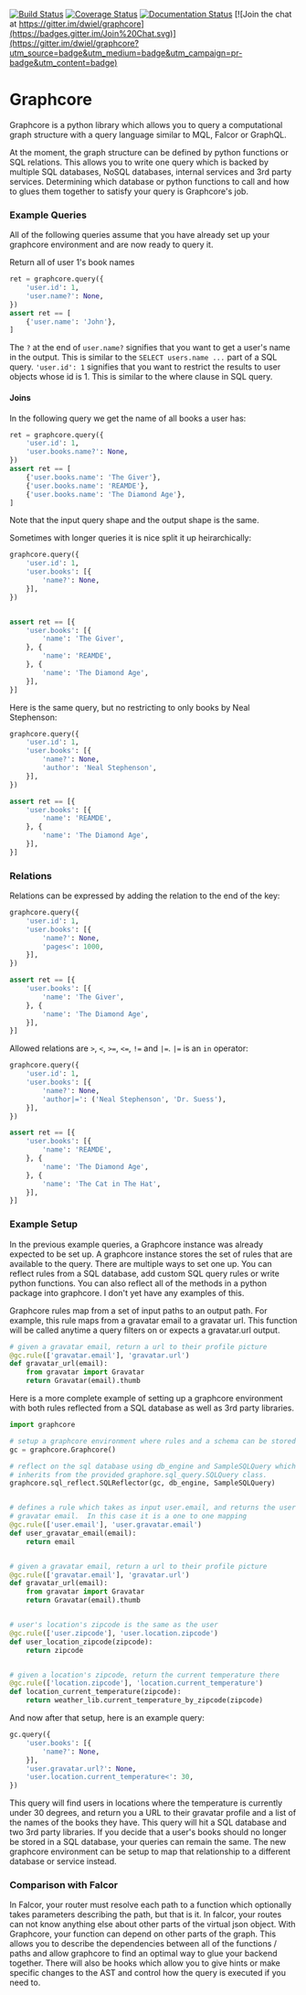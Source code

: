 [![Build Status](https://travis-ci.org/dwiel/graphcore.svg?branch=master)](https://travis-ci.org/dwiel/graphcore) [![Coverage Status](https://coveralls.io/repos/dwiel/graphcore/badge.svg?branch=master&service=github)](https://coveralls.io/github/dwiel/graphcore?branch=master) [![Documentation Status](https://readthedocs.org/projects/graphcore/badge/?version=latest)](http://graphcore.readthedocs.org/en/latest/?badge=latest) [![Join the chat at https://gitter.im/dwiel/graphcore](https://badges.gitter.im/Join%20Chat.svg)](https://gitter.im/dwiel/graphcore?utm_source=badge&utm_medium=badge&utm_campaign=pr-badge&utm_content=badge)

# Graphcore

Graphcore is a python library which allows you to query a computational graph
structure with a query language similar to MQL, Falcor or GraphQL.

At the moment, the graph structure can be defined by python functions or SQL
relations.  This allows you to write one query which is backed by multiple SQL
databases, NoSQL databases, internal services and 3rd party services.
Determining which database or python functions to call and how to glues them
together to satisfy your query is Graphcore's job.

### Example Queries

All of the following queries assume that you have already set up your graphcore
environment and are now ready to query it.

Return all of user 1's book names

```python
ret = graphcore.query({
    'user.id': 1,
    'user.name?': None,
})
assert ret == [
    {'user.name': 'John'},
]
```

The `?` at the end of `user.name?` signifies that you want to get a user's name
in the output.  This is similar to the `SELECT users.name ...` part of a SQL
query.  `'user.id': 1` signifies that you want to restrict the results to user
objects whose id is 1.  This is similar to the where clause in SQL query.

#### Joins

In the following query we get the name of all books a user has:

```python
ret = graphcore.query({
    'user.id': 1,
    'user.books.name?': None,
})
assert ret == [
    {'user.books.name': 'The Giver'},
    {'user.books.name': 'REAMDE'},
    {'user.books.name': 'The Diamond Age'},
]
```

Note that the input query shape and the output shape is the same.

Sometimes with longer queries it is nice split it up heirarchically:

```python
graphcore.query({
    'user.id': 1,
    'user.books': [{
        'name?': None,
    }],
})


assert ret == [{
    'user.books': [{
        'name': 'The Giver',
    }, {
        'name': 'REAMDE',
    }, {
        'name': 'The Diamond Age',
    }],
}]
```

Here is the same query, but no restricting to only books by Neal Stephenson:

```python
graphcore.query({
    'user.id': 1,
    'user.books': [{
        'name?': None,
        'author': 'Neal Stephenson',
    }],
})

assert ret == [{
    'user.books': [{
        'name': 'REAMDE',
    }, {
        'name': 'The Diamond Age',
    }],
}]
```

### Relations

Relations can be expressed by adding the relation to the end of the key:

```python
graphcore.query({
    'user.id': 1,
    'user.books': [{
        'name?': None,
        'pages<': 1000,
    }],
})

assert ret == [{
    'user.books': [{
        'name': 'The Giver',
    }, {
        'name': 'The Diamond Age',
    }],
}]
```

Allowed relations are `>`, `<`, `>=`, `<=`, `!=` and `|=`.  `|=` is an `in`
operator:

```python
graphcore.query({
    'user.id': 1,
    'user.books': [{
        'name?': None,
        'author|=': ('Neal Stephenson', 'Dr. Suess'),
    }],
})

assert ret == [{
    'user.books': [{
        'name': 'REAMDE',
    }, {
        'name': 'The Diamond Age',
    }, {
        'name': 'The Cat in The Hat',
    }],
}]
```

### Example Setup

In the previous example queries, a Graphcore instance was already expected to
be set up.  A graphcore instance stores the set of rules that are available to
the query.  There are multiple ways to set one up.  You can reflect rules from
a SQL database, add custom SQL query rules or write python functions.  You can
also reflect all of the methods in a python package into graphcore.  I don't
yet have any examples of this.  

Graphcore rules map from a set of input paths to an output path.  For example,
this rule maps from a gravatar email to a gravatar url.  This function will be
called anytime a query filters on or expects a gravatar.url output.

```python
# given a gravatar email, return a url to their profile picture
@gc.rule(['gravatar.email'], 'gravatar.url')
def gravatar_url(email):
    from gravatar import Gravatar
    return Gravatar(email).thumb
```

Here is a more complete example of setting up a graphcore environment with both
rules reflected from a SQL database as well as 3rd party libraries.

```python
import graphcore

# setup a graphcore environment where rules and a schema can be stored
gc = graphcore.Graphcore()

# reflect on the sql database using db_engine and SampleSQLQuery which
# inherits from the provided graphore.sql_query.SQLQuery class.
graphcore.sql_reflect.SQLReflector(gc, db_engine, SampleSQLQuery)


# defines a rule which takes as input user.email, and returns the user's
# gravatar email.  In this case it is a one to one mapping
@gc.rule(['user.email'], 'user.gravatar.email')
def user_gravatar_email(email):
    return email


# given a gravatar email, return a url to their profile picture
@gc.rule(['gravatar.email'], 'gravatar.url')
def gravatar_url(email):
    from gravatar import Gravatar
    return Gravatar(email).thumb


# user's location's zipcode is the same as the user
@gc.rule(['user.zipcode'], 'user.location.zipcode')
def user_location_zipcode(zipcode):
    return zipcode


# given a location's zipcode, return the current temperature there
@gc.rule(['location.zipcode'], 'location.current_temperature')
def location_current_temperature(zipcode):
    return weather_lib.current_temperature_by_zipcode(zipcode)
```

And now after that setup, here is an example query:

```python
gc.query({
    'user.books': [{
        'name?': None,
    }],
    'user.gravatar.url?': None,
    'user.location.current_temperature<': 30,
})
```

This query will find users in locations where the temperature is currently
under 30 degrees, and return you a URL to their gravatar profile and a list of
the names of the books they have.  This query will hit a SQL database and two
3rd party libraries.  If you decide that a user's books should no longer be
stored in a SQL database, your queries can remain the same.  The new graphcore
environment can be setup to map that relationship to a different database or
service instead.


### Comparison with Falcor

In Falcor, your router must resolve each path to a function which optionally
takes parameters describing the path, but that is it.  In falcor, your routes
can not know anything else about other parts of the virtual json object.  With
Graphcore, your function can depend on other parts of the graph.  This allows
you to describe the dependencies between all of the functions / paths and allow
graphcore to find an optimal way to glue your backend together.  There will
also be hooks which allow you to give hints or make specific changes to the AST
and control how the query is executed if you need to.
